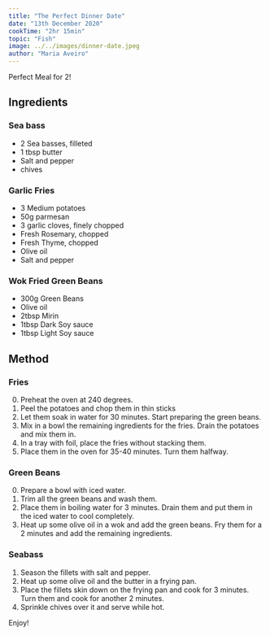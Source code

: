 ```yaml
---
title: "The Perfect Dinner Date"
date: "13th December 2020"
cookTime: "2hr 15min"
topic: "Fish"
image: ../../images/dinner-date.jpeg
author: "Maria Aveiro"
---
```


Perfect Meal for 2!

## Ingredients

### Sea bass

- 2 Sea basses, filleted
- 1 tbsp butter
- Salt and pepper
- chives

### Garlic Fries

- 3 Medium potatoes
- 50g parmesan
- 3 garlic cloves, finely chopped
- Fresh Rosemary, chopped
- Fresh Thyme, chopped
- Olive oil
- Salt and pepper

### Wok Fried Green Beans

- 300g Green Beans
- Olive oil
- 2tbsp Mirin
- 1tbsp Dark Soy sauce
- 1tbsp Light Soy sauce

## Method

### Fries

0. Preheat the oven at 240 degrees.
1. Peel the potatoes and chop them in thin sticks
2. Let them soak in water for 30 minutes. Start preparing the green beans.
3. Mix in a bowl the remaining ingredients for the fries. Drain the potatoes and mix them in.
4. In a tray with foil, place the fries without stacking them.
5. Place them in the oven for 35-40 minutes. Turn them halfway.

### Green Beans

0. Prepare a bowl with iced water.
1. Trim all the green beans and wash them.
2. Place them in boiling water for 3 minutes. Drain them and put them in the iced water to cool completely.
3. Heat up some olive oil in a wok and add the green beans. Fry them for a 2 minutes and add the remaining ingredients.

### Seabass

1. Season the fillets with salt and pepper.
2. Heat up some olive oil and the butter in a frying pan.
3. Place the fillets skin down on the frying pan and cook for 3 minutes. Turn them and cook for another 2 minutes.
4. Sprinkle chives over it and serve while hot.

Enjoy!
